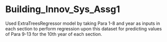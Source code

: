 # Building_Innov_Sys_Assg1
Used ExtraTreesRegressor model by taking Para 1-8 and year as inputs in each section to perform regression upon this dataset for predicting values of Para 9-13 for the 10th year of each section.
